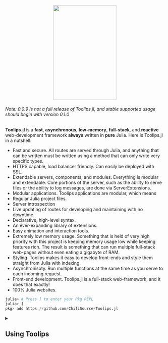<div align = "center">
  <img src = https://github.com/ChifiSource/Toolips.jl/blob/Unstable/assets/logo.svg  width = 200 height = 300/img>
</div>


###### Note: 0.0.9 is not a full release of Toolips.jl, and stable supported usage should begin with version 0.1.0

**Toolips.jl** is a **fast**, **asynchronous**, **low-memory**, **full-stack**, and **reactive** web-development framework **always** written in **pure** Julia. Here is Toolips.jl in a nutshell:
- Fast and secure. All routes are served through Julia, and anything that can be written must be written using a method that can only write very specific types.
- HTTPS capable, load balancer friendly. Can easily be deployed with SSL.
- Extendable servers, components, and modules. Everything is modular and extendable. Core portions of the server, such as the ability to serve files or the ability to log messages, are done via ServerExtensions.
- Modular applications. Toolips applications are modular, which means 
- Regular Julia project files. 
- Server introspection
- Live updating of routes for developing and maintaining with no downtime.
- Declarative, high-level syntax.
- An ever-expanding library of extensions.
- Easy animation and interaction tools.
- Extremely low memory usage. Something that is held of very high priority with this project is keeping memory usage low while keeping features rich. The result is something that can run multiple full-stack web-pages without even eating a gigabyte of RAM.
- Styling. Toolips makes it easy to develop front-ends and style them straight from Julia with indexing.
- Asynchronisoty. Run multiple functions at the same time as you serve to each incoming request.
- Front-end development. Toolips.jl is a full-stack web-framework, and it does that exactly!
- 100% Julia websites.
```julia
julia> # Press ] to enter your Pkg REPL
julia> ]
pkg> add https://github.com/ChifiSource/Toolips.jl
```
  <details class="details-overlay">
  <summary class="btn"><h2>Using Toolips</h2></summary>
<div>
  
## Links
  **Documentation**
  - [Interactive Documentation]()
  - [Juliahub Documentation]() \
  **Examples**
  - [ToolipsApp.jl](https://github.com/emmettgb/ToolipsApp.jl)
  - [EmsComputer.jl](https://github.com/emmettgb/EmsComputer.jl) \
  https://ems.computer/
  - [ChifiSource.jl](https://github.com/ChifiSource/ChifiSource.jl)
## Basics
  Toolips.jl is not like other web-development frameworks you might have used in the past. Toolips can be used as both a micro-framework and a full-stack framework, as well as everything in between. Servers are created with the ServerTemplate type.
```julia
  using Toolips
  using JLD2
  IP = "127.0.0.1"
PORT = 8000
  
  r = route("/") do c
    write!(c, "Hello world!")
  end
  
  model = @load "mymodel.jld2"
  
  model = route("/model") do c
    x = getarg(:x)
    write!(c, model.predict([x]))
  end
  
  rts = routes(model, r)
  
  servertemp = ServerTemplate(IP, PORT, rts)
  server = servertemp.start()
  
  ```
  Alternatively, we can also create a preset Toolips.jl file-structure using the **new_app** and **new_webapp** methods respectively.
  ```julia
  [emmac@ems-computer dev]$ julia
               _
   _       _ _(_)_     |  Documentation: https://docs.julialang.org
  (_)     | (_) (_)    |
   _ _   _| |_  __ _   |  Type "?" for help, "]?" for Pkg help.
  | | | | | | |/ _` |  |
  | | |_| | | | (_| |  |  Version 1.7.2 (2022-02-06)
 _/ |\__'_|_|_|\__'_|  |  Official https://julialang.org/ release
|__/                   |

(@v1.7) pkg> activate dev
  Activating new project at `~/dev/dev`

(dev) pkg> add https://github.com/ChifiSource/Toolips.jl.git#Unstable
    Updating git-repo `https://github.com/ChifiSource/Toolips.jl.git`
    Updating registry at `~/.julia/registries/General.toml`
   Resolving package versions...
    Updating `~/dev/dev/Project.toml`
  [a47e2ad8] + Toolips v0.0.7 `https://github.com/ChifiSource/Toolips.jl.git#Unstable`
    Updating `~/dev/dev/Manifest.toml`
  [a8cc5b0e] + Crayons v4.1.1
  [cd3eb016] + HTTP v0.9.17
  ....


julia> using Toolips
  
  julia> Toolips.new_webapp("MyApp")
  Generating  project MyApp:
    MyApp/Project.toml
    MyApp/src/MyApp.jl
  Activating project at `~/dev/MyApp`
    Updating git-repo `https://github.com/ChifiSource/Toolips.jl.git`
   Resolving package versions...
    Updating `~/dev/MyApp/Project.toml`
  [a47e2ad8] + Toolips v0.0.6 `https://github.com/ChifiSource/Toolips.jl.git#main`
    Updating `~/dev/MyApp/Manifest.toml`
  [a8cc5b0e] + Crayons v4.1.1
  [cd3eb016] + HTTP v0.9.17
  [83e8ac13] + IniFile v0.5.1
  [739be429] + MbedTLS v1.0.3
  [a47e2ad8] + Toolips v0.0.6 `https://github.com/ChifiSource/Toolips.jl.git#main`
  [5c2747f8] + URIs v1.3.0
  [0dad84c5] + ArgTools
  [56f22d72] + Artifacts
  [2a0f44e3] + Base64
  [ade2ca70] + Dates
  [f43a241f] + Downloads
  [b77e0a4c] + InteractiveUtils
  [b27032c2] + LibCURL
  [76f85450] + LibGit2
  [8f399da3] + Libdl
  [56ddb016] + Logging
  [d6f4376e] + Markdown
  [ca575930] + NetworkOptions
  [44cfe95a] + Pkg
  [de0858da] + Printf
  [3fa0cd96] + REPL
  [9a3f8284] + Random
  [ea8e919c] + SHA
  [9e88b42a] + Serialization
  [6462fe0b] + Sockets
  [fa267f1f] + TOML
  [a4e569a6] + Tar
  [cf7118a7] + UUIDs
  [4ec0a83e] + Unicode
  [deac9b47] + LibCURL_jll
  [29816b5a] + LibSSH2_jll
  [c8ffd9c3] + MbedTLS_jll
  [14a3606d] + MozillaCACerts_jll
  [83775a58] + Zlib_jll
  [8e850ede] + nghttp2_jll
  [3f19e933] + p7zip_jll
Precompiling project...
  1 dependency successfully precompiled in 1 seconds (9 already precompiled)
"/home/emmac/dev/MyApp/public"
  ```
  This will create a project directory structure like this:
  ```julia
  shell> cd MyApp
/home/emmac/dev/MyApp

shell> tree .
.
├── dev.jl
├── logs
│   └── log.txt
├── Manifest.toml
├── prod.jl
├── Project.toml
├── public
└── src
    └── MyApp.jl

3 directories, 6 files

shell> 

  ```
Here is our resulting website in a file!
  ```julia
  function main(routes::Vector{Route})
    server = ServerTemplate(IP, PORT, routes, extensions = extensions)
    server.start()
end


hello_world = route("/") do c
    write!(c, p("hello", text = "hello world!"))
end
fourofour = route("404", p("404", text = "404, not found!"))
rs = routes(hello_world, fourofour)
main(rs)
  ```
  We can include "dev.jl" to start our development server!
## Crash Course
There are different portions of Toolips.jl that we need to be aware of in order to better understand Toolips. Firstly, there is the interface portion, which is split into two parts; Servables and Interface. The other portion of Toolips is the Server portion, which is also split into two parse: Extensions, and the Core Server. The most declarative of these is of course the Interface.
  #### Servables
  #### Interface
  #### Core
  #### ServerExtensions
  
## Basic Example
